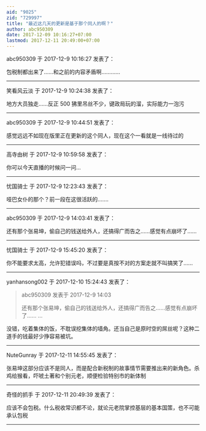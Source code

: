 ```yaml
---
aid: "9025"
zid: "729997"
title: "最近这几天的更新是基于那个同人的啊？"
author: abc950309
date: 2017-12-09 10:16:27+07:00
lastmod: 2017-12-11 20:49:00+07:00
---
```


abc950309 于 2017-12-9 10:16:27 发表了：

包税制都出来了……和之前的内容矛盾啊…………

---

笑看风云淡 于 2017-12-9 10:24:38 发表了：

地方大员独走……反正 500 狒里吊丝不少，键政局玩的溜，实际能力一泡污

---

abc950309 于 2017-12-9 10:44:51 发表了：

感觉远远不如现在版里正在更新的这个同人，现在这个一看就是一线待过的

---

高寺由树 于 2017-12-9 10:59:58 发表了：

你可以今天直播的时候问一问...

---

忧国骑士 于 2017-12-9 12:23:43 发表了：

哑巴女仆的那个？前一段在这很活跃的.......

---

abc950309 于 2017-12-9 14:03:41 发表了：

还有那个张易坤，偷自己的钱送给外人，还搞得广而告之……感觉有点崩坏了……

---

忧国骑士 于 2017-12-9 15:45:20 发表了：

你不能要求太高，允许犯错误吗，不过要是真按不对的方案走就不叫搞笑了......

---

yanhansong002 于 2017-12-10 15:24:43 发表了：

> abc950309 发表于 2017-12-9 14:03
>
> 还有那个张易坤，偷自己的钱送给外人，还搞得广而告之……感觉有点崩坏了…… ...

没错，吃着集体的饭，不耽误挖集体的墙角。还当自己是原时空的屌丝呢？这种二道手的钱最好少挣容易被坑。

---

NuteGunray 于 2017-12-11 14:55:45 发表了：

张易坤这部分应该不是同人，而是配合新税制的故事情节需要推出来的新角色。杀鸡给猴看，吓唬土著和个别元老，顺便检验特别市的新体制

---

奇怪的抓手 于 2017-12-11 20:49:39 发表了：

应该不会包税。什么税收常识都不论，就论元老院掌控基层的基本国策，也不可能承认包税

---
